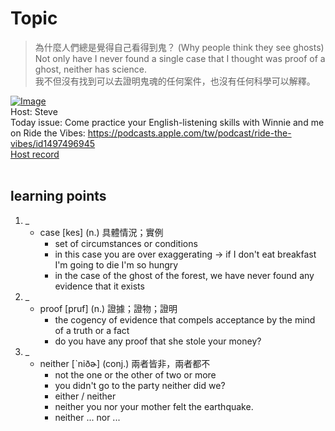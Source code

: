 # Topic

> 為什麼人們總是覺得自己看得到鬼？ (Why people think they see ghosts) <br>
> Not only have I never found a single case that I thought was proof of a ghost, neither has science. <br>
> 我不但沒有找到可以去證明鬼魂的任何案件，也沒有任何科學可以解釋。 <br>

[![Image](https://cdn.voicetube.com/assets/thumbnails/LFMuLqZ1zaU.jpg)](https://www.youtube.com/embed/LFMuLqZ1zaU?rel=0&showinfo=0&cc_load_policy=0&controls=1&autoplay=1&iv_load_policy=3&playsinline=1&wmode=transparent&start=79&end=91&enablejsapi=1&origin=https://tw.voicetube.com&widgetid=1)<br>
Host: Steve
<br>Today issue: Come practice your English-listening skills with Winnie and me on Ride the Vibes: https://podcasts.apple.com/tw/podcast/ride-the-vibes/id1497496945
<br>
[Host record](https://cdn.voicetube.com/tmp/everyday_records/stephen_vt_44701/4377.mp3)
<br><br>
## learning points
1. _
	* case [kes] (n.) 具體情況；實例
		- set of circumstances or conditions
		- in this case you are over exaggerating -> if I don't eat breakfast I'm going to die I'm so hungry
		- in the case of the ghost of the forest, we have never found any evidence that it exists
2. _
	* proof [pruf] (n.) 證據；證物；證明
		- the cogency of evidence that compels acceptance by the mind of a truth or a fact
		- do you have any proof that she stole your money?
3. _
	* neither [ˋniðɚ] (conj.) 兩者皆非，兩者都不
		- not the one or the other of two or more
		- you didn't go to the party neither did we?
		- either / neither
		- neither you nor your mother felt the earthquake.
		- neither ... nor ...
